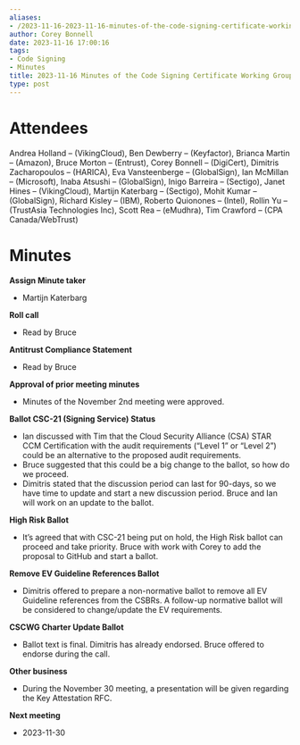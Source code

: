 ```yaml
---
aliases:
- /2023-11-16-2023-11-16-minutes-of-the-code-signing-certificate-working-group/
author: Corey Bonnell
date: 2023-11-16 17:00:16
tags:
- Code Signing
- Minutes
title: 2023-11-16 Minutes of the Code Signing Certificate Working Group
type: post
---
```


# Attendees

Andrea Holland – (VikingCloud), Ben Dewberry – (Keyfactor), Brianca Martin – (Amazon), Bruce Morton – (Entrust), Corey Bonnell – (DigiCert), Dimitris Zacharopoulos – (HARICA), Eva Vansteenberge – (GlobalSign), Ian McMillan – (Microsoft), Inaba Atsushi – (GlobalSign), Inigo Barreira – (Sectigo), Janet Hines – (VikingCloud), Martijn Katerbarg – (Sectigo), Mohit Kumar – (GlobalSign), Richard Kisley – (IBM), Roberto Quionones – (Intel), Rollin Yu – (TrustAsia Technologies Inc), Scott Rea – (eMudhra), Tim Crawford – (CPA Canada/WebTrust)

# Minutes

**Assign Minute taker**

- Martijn Katerbarg

**Roll call**

- Read by Bruce

**Antitrust Compliance Statement**

- Read by Bruce

**Approval of prior meeting minutes**

- Minutes of the November 2nd meeting were approved.

**Ballot CSC-21 (Signing Service) Status**

- Ian discussed with Tim that the Cloud Security Alliance (CSA) STAR CCM Certification with the audit requirements (“Level 1” or “Level 2”) could be an alternative to the proposed audit requirements.
- Bruce suggested that this could be a big change to the ballot, so how do we proceed.
- Dimitris stated that the discussion period can last for 90-days, so we have time to update and start a new discussion period. Bruce and Ian will work on an update to the ballot.

**High Risk Ballot**

- It’s agreed that with CSC-21 being put on hold, the High Risk ballot can proceed and take priority. Bruce with work with Corey to add the proposal to GitHub and start a ballot.

**Remove EV Guideline References Ballot**

- Dimitris offered to prepare a non-normative ballot to remove all EV Guideline references from the CSBRs. A follow-up normative ballot will be considered to change/update the EV requirements.

**CSCWG Charter Update Ballot**

- Ballot text is final. Dimitris has already endorsed. Bruce offered to endorse during the call.

**Other business**

- During the November 30 meeting, a presentation will be given regarding the Key Attestation RFC.

**Next meeting**

- 2023-11-30